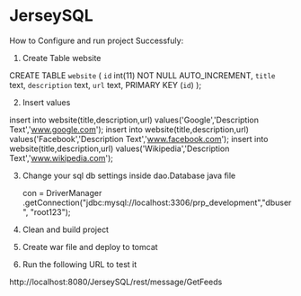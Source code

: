 # JerseySQL
How to Configure and run project Successfuly:

1) Create Table website

CREATE TABLE  `website` (
`id` int(11) NOT NULL AUTO_INCREMENT,
`title` text,
`description` text,
`url` text,
PRIMARY KEY (`id`)
);

2) Insert values 

insert into website(title,description,url) values('Google','Description Text','www.google.com');
insert into website(title,description,url) values('Facebook','Description Text','www.facebook.com');
insert into website(title,description,url) values('Wikipedia','Description Text','www.wikipedia.com');

3) Change your sql db settings inside dao.Database java file

	con = DriverManager
			.getConnection("jdbc:mysql://localhost:3306/prp_development","dbuser", "root123");


4) Clean and build project

5) Create war file and deploy to tomcat 

6) Run the following URL to test it

http://localhost:8080/JerseySQL/rest/message/GetFeeds
